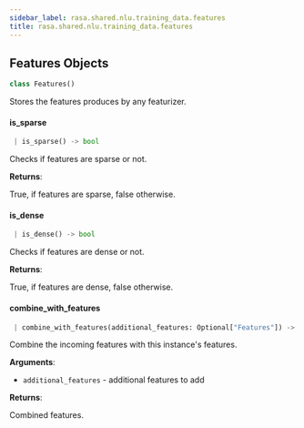 ```yaml
---
sidebar_label: rasa.shared.nlu.training_data.features
title: rasa.shared.nlu.training_data.features
---
```


## Features Objects

```python
class Features()
```

Stores the features produces by any featurizer.

#### is\_sparse

```python
 | is_sparse() -> bool
```

Checks if features are sparse or not.

**Returns**:

  True, if features are sparse, false otherwise.

#### is\_dense

```python
 | is_dense() -> bool
```

Checks if features are dense or not.

**Returns**:

  True, if features are dense, false otherwise.

#### combine\_with\_features

```python
 | combine_with_features(additional_features: Optional["Features"]) -> None
```

Combine the incoming features with this instance&#x27;s features.

**Arguments**:

- `additional_features` - additional features to add
  

**Returns**:

  Combined features.

